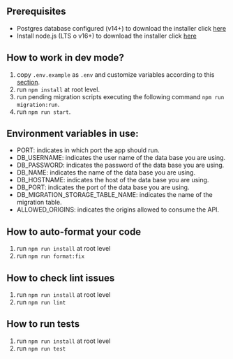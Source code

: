 ## Prerequisites
- Postgres database configured (v14+) to download the installer click [here](https://www.postgresql.org/download/)
- Install node.js (LTS o v16+)  to download the installer click [here](https://nodejs.org/en/download/)

## How to work in dev mode?

1. copy `.env.example` as `.env` and customize variables according to this [section](#environment-variables-in-use:).
2. run `npm install` at root level.
3. run pending migration scripts executing the following command `npm run migration:run`.
3. run `npm run start`.

## Environment variables in use:

- PORT: indicates in which port the app should run.
- DB_USERNAME: indicates the user name of the data base you are using.
- DB_PASSWORD: indicates the password of the data base you are using.
- DB_NAME: indicates the name of the data base you are using.
- DB_HOSTNAME: indicates the host of the data base you are using.
- DB_PORT: indicates the port of the data base you are using.
- DB_MIGRATION_STORAGE_TABLE_NAME: indicates the name of the migration table.
- ALLOWED_ORIGINS: indicates the origins allowed to consume the API.

## How to auto-format your code

1. run `npm run install` at root level
2. run `npm run format:fix`

## How to check lint issues

1. run `npm run install` at root level
2. run `npm run lint`

## How to run tests

1. run `npm run install` at root level
2. run `npm run test`
